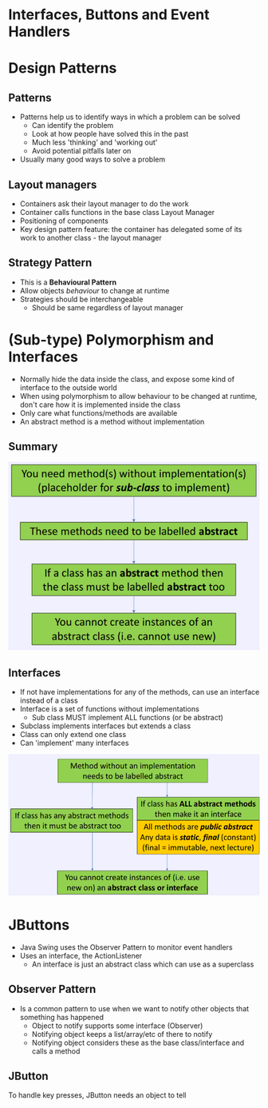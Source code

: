 # Interfaces, Buttons and Event Handlers

# Design Patterns
## Patterns
- Patterns help us to identify ways in which a problem can be solved
	- Can identify the problem
	- Look at how people have solved this in the past
	- Much less 'thinking' and 'working out'
	- Avoid potential pitfalls later on
- Usually many good ways to solve a problem

## Layout managers
- Containers ask their layout manager to do the work
- Container calls functions in the base class Layout Manager
- Positioning of components
- Key design pattern feature: the container has delegated some of its work to another class - the layout manager

## Strategy Pattern
- This is a **Behavioural Pattern**
- Allow objects *behaviour* to change at runtime
- Strategies should be interchangeable
	- Should be same regardless of layout manager

# (Sub-type) Polymorphism and Interfaces

- Normally hide the data inside the class, and expose some kind of interface to the outside world
- When using polymorphism to allow behaviour to be changed at runtime, don't care how it is implemented inside the class
- Only care what functions/methods are available
- An abstract method is a method without implementation

## Summary
![f87da27f009e80ac44f76bfdfeea4829.png](../../_resources/f87da27f009e80ac44f76bfdfeea4829-1.png)

## Interfaces
- If not have implementations for any of the methods, can use an interface instead of a class
- Interface is a set of functions without implementations
	-	Sub class MUST implement ALL functions (or be abstract)
- Subclass implements interfaces but extends a class
- Class can only extend one class
- Can 'implement' many interfaces 

![0f2b520542f1af9f746049562e6f4094.png](../../_resources/0f2b520542f1af9f746049562e6f4094-1.png)

# JButtons
- Java Swing uses the Observer Pattern to monitor event handlers
- Uses an interface, the ActionListener
	-	An interface is just an abstract class which can use as a superclass

## Observer Pattern
- Is a common pattern to use when we want to notify other objects that something has happened
	- Object to notify supports some interface (Observer)
	- Notifying object keeps a list/array/etc of there to notify
	- Notifying object considers these as the base class/interface and calls a method

## JButton
To handle key presses, JButton needs an object to tell